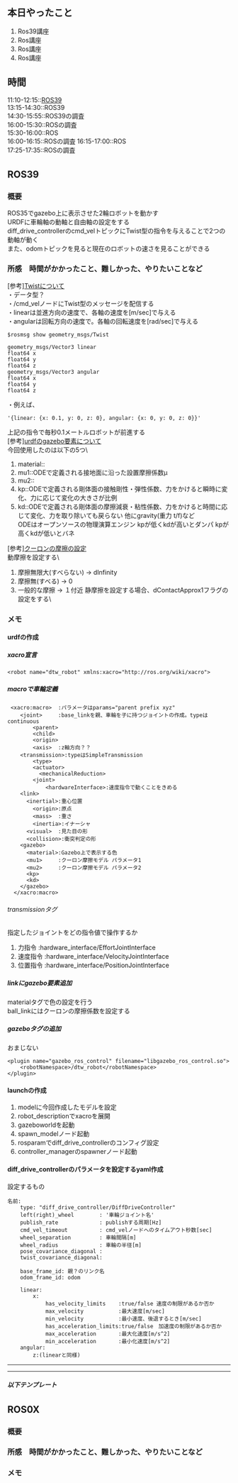 ## 本日やったこと
1. Ros39講座
2. Ros講座
3. Ros講座
4. Ros講座

## 時間
11:10-12:15::[ROS39](https://qiita.com/srs/items/9a1d3bc6f3d381c4d40b)\
13:15-14:30::ROS39\
14:30-15:55::ROS39の調査\
16:00-15:30::ROSの調査\
15:30-16:00::ROS\
16:00-16:15::ROSの調査
16:15-17:00::ROS\
17:25-17:35::ROSの調査

## ROS39　
### 概要
<!-- 何をするもの、方法と結果を３行程度 -->
ROS35でgazebo上に表示させた2輪ロボットを動かす\
URDFに車輪軸の動軸と自由軸の設定をする\
diff_drive_controllerのcmd_velトピックにTwist型の指令を与えることで2つの動軸が動く\
また、odomトピックを見ると現在のロボットの速さを見ることができる

### 所感　時間がかかったこと、難しかった、やりたいことなど
<!-- 
[解決/未解決/所感/疑問/参考など]
[参考][記事名](URL)
 -->
[参考][Twistについて](http://dailyrobottechnology.blogspot.com/2014/12/73-twist.html)\
・データ型？\
・/cmd_velノードにTwist型のメッセージを配信する\
・linearは並進方向の速度で、各軸の速度を[m/sec]で与える\
・angularは回転方向の速度で。各軸の回転速度を[rad/sec]で与える
```
$rosmsg show geometry_msgs/Twist

geometry_msgs/Vector3 linear
float64 x
float64 y
float64 z
geometry_msgs/Vector3 angular
float64 x
float64 y
float64 z
```
・例えば、
```
'{linear: {x: 0.1, y: 0, z: 0}, angular: {x: 0, y: 0, z: 0}}'
```
上記の指令で毎秒0.1メートルロボットが前進する\
[参考][urdfのgazebo要素について](http://cir-kit.github.io/blog/2015/02/17/gazebo-urdf-in-gazebo/)\
今回使用したのは以下の5つ\
1. material::
2. mu1::ODEで定義される接地面に沿った設置摩擦係数μ
3. mu2::
4. kp::ODEで定義される剛体面の接触剛性・弾性係数、力をかけると瞬時に変化、力に応じて変化の大きさが比例
5. kd::ODEで定義される剛体面の摩擦減衰・粘性係数、力をかけると時間に応じて変化、力を取り除いても戻らない
他にgravity(重力 t/f)など\
ODEはオープンソースの物理演算エンジン
kpが低くkdが高いとダンパ
kpが高くkdが低いとバネ

[参考][クーロンの摩擦の設定](http://www.koj-m.sakura.ne.jp/ode/index.php?%CB%E0%BB%A4%A1%F5%C0%DC%BF%A8%CA%D4#s85d279a)\
動摩擦を設定する\
1. 摩擦無限大(すべらない)   -> dInfinity
2. 摩擦無(すべる)          -> 0
3. 一般的な摩擦            -> １付近
静摩擦を設定する場合、dContactApprox1フラグの設定をする\

### メモ
#### urdfの作成
##### xacro宣言
```
<robot name="dtw_robot" xmlns:xacro="http://ros.org/wiki/xacro">
```
##### macroで車輪定義
```
 <xacro:macro>  :パラメータはparams="parent prefix xyz"
    <joint>     :base_linkを親、車輪を子に持つジョイントの作成。typeはcontinuous
        <parent>
        <child>
        <origin>
        <axis>  :z軸方向？？
    <transmission>:typeはSimpleTransmission
        <type>
        <actuator>
          <mechanicalReduction>
        <joint>
            <hardwareInterface>:速度指令で動くことをきめる
    <link>
      <inertial>:重心位置
        <origin>:原点
        <mass>  :重さ
        <inertia>:イナーシャ
      <visual>  :見た目の形
      <collision>:衝突判定の形
    <gazebo>
      <material>:Gazebo上で表示する色
      <mu1>     :クーロン摩擦モデル パラメータ1
      <mu2>     :クーロン摩擦モデル パラメータ2
      <kp>
      <kd>
    </gazebo>
  </xacro:macro> 
  ```
###### transmissionタグ
指定したジョイントをどの指令値で操作するか
1. 力指令   :hardware_interface/EffortJointInterface
2. 速度指令 :hardware_interface/VelocityJointInterface
3. 位置指令 :hardware_interface/PositionJointInterface

##### linkにgazebo要素追加
materialタグで色の設定を行う\
ball_linkにはクーロンの摩擦係数を設定する

##### gazeboタグの追加
おまじない
```
<plugin name="gazebo_ros_control" filename="libgazebo_ros_control.so">
    <robotNamespace>/dtw_robot</robotNamespace>
</plugin>
```

#### launchの作成
1. modelに今回作成したモデルを設定
2. robot_descriptionでxacroを展開
3. gazeboworldを起動
4. spawn_modelノード起動
5. rosparamでdiff_drive_controllerのコンフィグ設定
6. controller_managerのspawnerノード起動

#### diff_drive_controllerのパラメータを設定するyaml作成
設定するもの
```
名前:
    type: "diff_drive_controller/DiffDriveController"
    left(right)_wheel        : '車輪ジョイント名'
    publish_rate             : publishする周期[Hz]
    cmd_vel_timeout          : cmd_velノードへのタイムアウト秒数[sec]
    wheel_separation         : 車輪間隔[m]
    wheel_radius             : 車輪の半径[m]
    pose_covariance_diagonal : 
    twist_covariance_diagonal:

    base_frame_id: 親？のリンク名
    odom_frame_id: odom
    
    linear:
        x:
            has_velocity_limits    :true/false 速度の制限があるか否か
            max_velocity           :最大速度[m/sec]
            min_velocity           :最小速度、後退するとき[m/sec]
            has_acceleration_limits:true/false　加速度の制限があるか否か
            max_acceleration       :最大化速度[m/s^2]
            min_acceleration       :最小化速度[m/s^2]
    angular:
        z:(linearと同様)

```

---
---
##### 以下テンプレート
## ROS0X　
### 概要
<!-- 何をするもの、方法と結果を３行程度 -->

### 所感　時間がかかったこと、難しかった、やりたいことなど
<!-- 
[解決/未解決/所感/疑問/参考など]
[参考][記事名](URL)
 -->
### メモ
<!--
```
プログラムを書く
```
-->